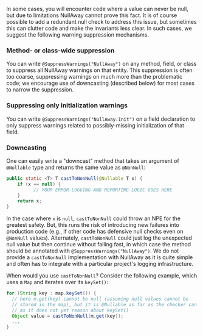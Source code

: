 In some cases, you will encounter code where a value can never be null, but due to limitations NullAway cannot prove this fact.  It is of course possible to add a redundant null check to address this issue, but sometimes this can clutter code and make the invariants less clear.  In such cases, we suggest the following warning suppression mechanisms.

### Method- or class-wide suppression

You can write `@SuppressWarnings("NullAway")` on any method, field, or class to suppress all NullAway warnings on that entity.  This suppression is often too coarse, suppressing warnings on much more than the problematic code; we encourage use of downcasting (described below) for most cases to narrow the suppression.

### Suppressing only initialization warnings

You can write `@SuppressWarnings("NullAway.Init")` on a field declaration to only suppress warnings related to possibly-missing initialization of that field.

### Downcasting

One can easily write a "downcast" method that takes an argument of `@Nullable` type and returns the same value as `@NonNull`:
```java
public static <T> T castToNonNull(@Nullable T x) {
    if (x == null) {
          // YOUR ERROR LOGGING AND REPORTING LOGIC GOES HERE
    }
    return x;
}
```
In the case where `x` is `null`, `castToNonNull` could throw an NPE for the greatest safety.  But, this runs the risk of introducing new failures into production code (e.g., if other code has defensive null checks even on `@NonNull` values).  Alternately, `castToNonNull` could just log the unexpected null value but then continue without failing fast, in which case the method should be annotated with `@SuppressWarnings("NullAway")`.  We do not provide a `castToNonNull` implementation with NullAway as it is quite simple and often has to integrate with a particular project's logging infrastructure.  

When would you use `castToNonNull`? Consider the following example, which uses a `Map` and iterates over its `keySet()`:

```java
for (String key : map.keySet()) {
  // here m.get(key) cannot be null (assuming null values cannot be 
  // stored in the map), but it is @Nullable as far as the checker can tell,
  // as it does not yet reason about keySet()
  Object value = castToNonNull(m.get(key));
  ...
}
```